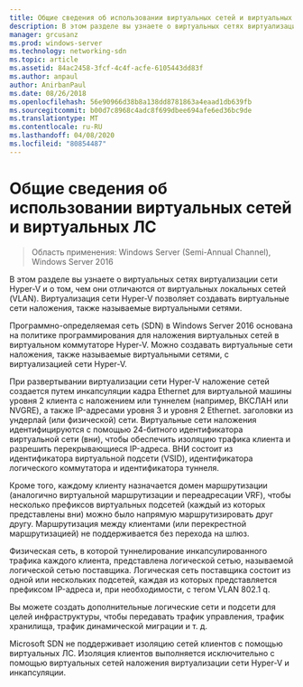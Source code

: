 ```yaml
---
title: Общие сведения об использовании виртуальных сетей и виртуальных ЛС
description: В этом разделе вы узнаете о виртуальных сетях виртуализации сети Hyper-V и о том, чем они отличаются от виртуальных локальных сетей (VLAN). Виртуализация сети Hyper-V позволяет создавать виртуальные сети наложения, также называемые виртуальными сетями.
manager: grcusanz
ms.prod: windows-server
ms.technology: networking-sdn
ms.topic: article
ms.assetid: 84ac2458-3fcf-4c4f-acfe-6105443dd83f
ms.author: anpaul
author: AnirbanPaul
ms.date: 08/26/2018
ms.openlocfilehash: 56e90966d38b8a138dd8781863a4eaad1db639fb
ms.sourcegitcommit: b00d7c8968c4adc8f699dbee694afe6ed36bc9de
ms.translationtype: MT
ms.contentlocale: ru-RU
ms.lasthandoff: 04/08/2020
ms.locfileid: "80854487"
---
```

# <a name="understand-the-usage-of-virtual-networks-and-vlans"></a>Общие сведения об использовании виртуальных сетей и виртуальных ЛС

>Область применения: Windows Server (Semi-Annual Channel), Windows Server 2016

В этом разделе вы узнаете о виртуальных сетях виртуализации сети Hyper-V и о том, чем они отличаются от виртуальных локальных сетей (VLAN). Виртуализация сети Hyper-V позволяет создавать виртуальные сети наложения, также называемые виртуальными сетями.



  
Программно-определяемая сеть (SDN) в Windows Server 2016 основана на политике программирования для наложения виртуальных сетей в виртуальном коммутаторе Hyper-V. Можно создавать виртуальные сети наложения, также называемые виртуальными сетями, с виртуализацией сети Hyper-V. 
  
При развертывании виртуализации сети Hyper-V наложение сетей создается путем инкапсуляции кадра Ethernet для виртуальной машины уровня 2 клиента с наложением или туннелем (например, ВКСЛАН или NVGRE), а также IP-адресами уровня 3 и уровня 2 Ethernet. заголовки из ундерлай (или физической) сети. Виртуальные сети наложения идентифицируются с помощью 24-битного идентификатора виртуальной сети (вни), чтобы обеспечить изоляцию трафика клиента и разрешить перекрывающиеся IP-адреса. ВНИ состоит из идентификатора виртуальной подсети (VSID), идентификатора логического коммутатора и идентификатора туннеля.  
  
Кроме того, каждому клиенту назначается домен маршрутизации (аналогично виртуальной маршрутизации и переадресации VRF), чтобы несколько префиксов виртуальных подсетей (каждый из которых представлены вни) можно было напрямую маршрутизировать друг другу. Маршрутизация между клиентами (или перекрестной маршрутизацией) не поддерживается без перехода на шлюз.   
  
Физическая сеть, в которой туннелирование инкапсулированного трафика каждого клиента, представлена логической сетью, называемой логической сетью поставщика. Логическая сеть поставщика состоит из одной или нескольких подсетей, каждая из которых представляется префиксом IP-адреса и, при необходимости, с тегом VLAN 802.1 q.  
  
Вы можете создать дополнительные логические сети и подсети для целей инфраструктуры, чтобы передавать трафик управления, трафик хранилища, трафик динамической миграции и т. д.  
  
Microsoft SDN не поддерживает изоляцию сетей клиентов с помощью виртуальных ЛС. Изоляция клиентов выполняется исключительно с помощью виртуальных сетей наложения виртуализации сети Hyper-V и инкапсуляции. 


